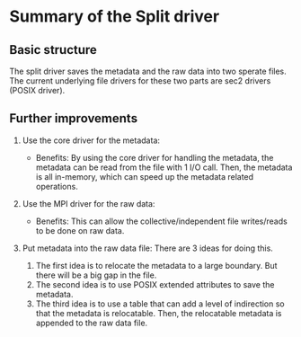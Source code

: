 # Summary of the Split driver

## Basic structure
The split driver saves the metadata and the raw data into two sperate files. The current underlying file drivers for these two parts are sec2 drivers (POSIX driver).

## Further improvements
1) Use the core driver for the metadata:
    * Benefits: By using the core driver for handling the metadata, the metadata can be read from the file with 1 I/O call. Then, the metadata is all in-memory, which can speed up the metadata related operations.

2) Use the MPI driver for the raw data:
    * Benefits: This can allow the collective/independent file writes/reads to be done on raw data.

3) Put metadata into the raw data file:
There are 3 ideas for doing this.
    1. The first idea is to relocate the metadata to a large boundary. But there will be a big gap in the file.
    2. The second idea is to use POSIX extended attributes to save the metadata.
    3. The third idea is to use a table that can add a level of indirection so that the metadata is relocatable. Then, the relocatable metadata is appended to the raw data file.
